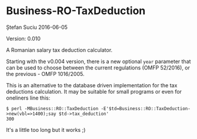 Business-RO-TaxDeduction
========================
Ștefan Suciu
2016-06-05

Version: 0.010

A Romanian salary tax deduction calculator.

Starting with the v0.004 version, there is a new optional `year`
parameter that can be used to choose between the current regulations
(OMFP 52/2016), or the previous - OMFP 1016/2005.

This is an alternative to the database driven implementation for the
tax deductions calculation.  It may be suitable for small programs or
even for oneliners line this:

```
$ perl -MBusiness::RO::TaxDeduction -E'$td=Business::RO::TaxDeduction->new(vbl=>1400);say $td->tax_deduction'
300
```

It's a little too long but it works ;)
